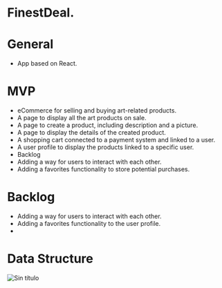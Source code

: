 # FinestDeal.

# General
* App based on React.
 
# MVP
* eCommerce for selling and buying art-related products.
* A page to display all the art products on sale.
* A page to create a product, including description and a picture.
* A page to display the details of the created product.
* A shopping cart connected to a payment system and linked to a user.
* A user profile to display the products linked to a specific user.
* Backlog
* Adding a way for users to interact with each other.
* Adding a favorites functionality to store potential purchases.

# Backlog
* Adding a way for users to interact with each other.
* Adding a favorites functionality to the user profile.
* 


# Data Structure
![Sin título](https://github.com/89hars/projectm3-frontend/assets/120141140/36234b3a-5eb2-4317-9e7f-a18c5266b05b)

